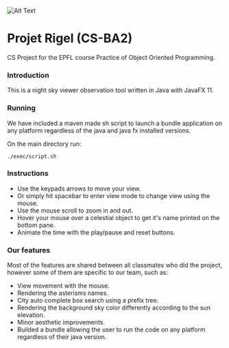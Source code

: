 ![Alt Text](https://img.icons8.com/color/100/000000/first-quarter.png)


# Projet Rigel (CS-BA2)

CS Project for the EPFL course Practice of Object Oriented Programming.


### Introduction

This is a night sky viewer observation tool written in Java with JavaFX 11.

### Running

We have included a maven made sh script to launch a bundle application on any platform regardless of the java
and java fx installed versions.

On the main directory run:

```
./exec/script.sh
```


### Instructions

* Use the keypads arrows to move your view.
* Or simply hit spacebar to enter view mode to change view using the mouse.
* Use the mouse scroll to zoom in and out.
* Hover your mouse over a celestial object to get it's name printed on the bottom pane.
* Animate the time with the play/pause and reset buttons.

### Our features

Most of the features are shared between all classmates who did the project, however some of them
are specific to our team, such as:

* View movement with the mouse.
* Rendering the asterisms names.
* City auto complete box search using a prefix tree.
* Rendering the background sky color differently according to the sun elevation.
* Minor aesthetic improvements.
* Builded a bundle allowing the user to run the code on any platform regardless of their java version.



